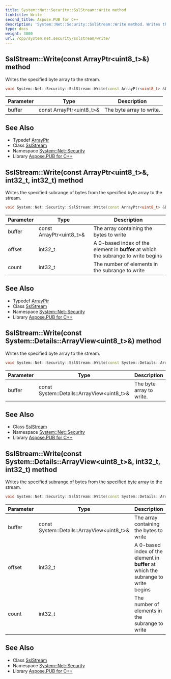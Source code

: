 ```yaml
---
title: System::Net::Security::SslStream::Write method
linktitle: Write
second_title: Aspose.PUB for C++
description: 'System::Net::Security::SslStream::Write method. Writes the specified byte array to the stream in C++.'
type: docs
weight: 3800
url: /cpp/system.net.security/sslstream/write/
---
```

## SslStream::Write(const ArrayPtr\<uint8_t\>\&) method


Writes the specified byte array to the stream.

```cpp
void System::Net::Security::SslStream::Write(const ArrayPtr<uint8_t> &buffer)
```


| Parameter | Type | Description |
| --- | --- | --- |
| buffer | const ArrayPtr\<uint8_t\>\& | The byte array to write. |

## See Also

* Typedef [ArrayPtr](../../../system/arrayptr/)
* Class [SslStream](../)
* Namespace [System::Net::Security](../../)
* Library [Aspose.PUB for C++](../../../)
## SslStream::Write(const ArrayPtr\<uint8_t\>\&, int32_t, int32_t) method


Writes the specified subrange of bytes from the specified byte array to the stream.

```cpp
void System::Net::Security::SslStream::Write(const ArrayPtr<uint8_t> &buffer, int32_t offset, int32_t count) override
```


| Parameter | Type | Description |
| --- | --- | --- |
| buffer | const ArrayPtr\<uint8_t\>\& | The array containing the bytes to write |
| offset | int32_t | A 0-based index of the element in **buffer** at which the subrange to write begins |
| count | int32_t | The number of elements in the subrange to write |

## See Also

* Typedef [ArrayPtr](../../../system/arrayptr/)
* Class [SslStream](../)
* Namespace [System::Net::Security](../../)
* Library [Aspose.PUB for C++](../../../)
## SslStream::Write(const System::Details::ArrayView\<uint8_t\>\&) method


Writes the specified byte array to the stream.

```cpp
void System::Net::Security::SslStream::Write(const System::Details::ArrayView<uint8_t> &buffer)
```


| Parameter | Type | Description |
| --- | --- | --- |
| buffer | const System::Details::ArrayView\<uint8_t\>\& | The byte array to write. |

## See Also

* Class [SslStream](../)
* Namespace [System::Net::Security](../../)
* Library [Aspose.PUB for C++](../../../)
## SslStream::Write(const System::Details::ArrayView\<uint8_t\>\&, int32_t, int32_t) method


Writes the specified subrange of bytes from the specified byte array to the stream.

```cpp
void System::Net::Security::SslStream::Write(const System::Details::ArrayView<uint8_t> &buffer, int32_t offset, int32_t count) override
```


| Parameter | Type | Description |
| --- | --- | --- |
| buffer | const System::Details::ArrayView\<uint8_t\>\& | The array containing the bytes to write |
| offset | int32_t | A 0-based index of the element in **buffer** at which the subrange to write begins |
| count | int32_t | The number of elements in the subrange to write |

## See Also

* Class [SslStream](../)
* Namespace [System::Net::Security](../../)
* Library [Aspose.PUB for C++](../../../)
